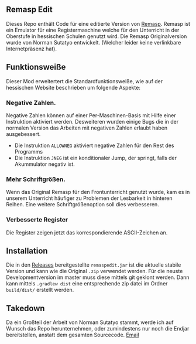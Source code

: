 ## Remasp Edit

Dieses Repo enthält Code für eine editierte Version von [Remasp][remasp]. Remasp ist ein Emulator für eine Registermaschine welche für den Unterricht in der Oberstufe in hessischen Schulen genutzt wird. Die Remasp Originalversion wurde von Norman Sutatyo entwickelt. (Welcher leider keine verlinkbare Internetpräsenz hat).

## Funktionsweiße
 
Dieser Mod erweitertert die Standardfunktionsweiße, wie auf der hessischen Website beschrieben um folgende Aspekte: 

### Negative Zahlen.
 
Negative Zahlen können auf einer Per-Maschinen-Basis mit Hilfe einer Instruktion aktiviert werden. Desweiteren wurden einige Bugs die in der normalen Version das Arbeiten mit negativen Zahlen erlaubt haben ausgebessert.

 - Die Instruktion ``ALLOWNEG``  aktiviert negative Zahlen für den Rest des Programms
 - Die Instruktion ``JNEG`` ist ein konditionaler Jump, der springt, falls der Akummulator negativ ist.

### Mehr Schriftgrößen.

Wenn das Original Remasp für den Frontunterricht genutzt wurde, kam es in unserem Unterricht häufiger zu Problemen der Lesbarkeit in hinteren Reihen. Eine weitere Schriftgrößenoption soll dies verbesseren.

### Verbesserte Register

Die Register zeigen jetzt das korrespondierende ASCII-Zeichen an.

## Installation

Die in den [Releases][releases] bereitgestellte ``remaspedit.jar`` ist die aktuelle stabile Version und kann wie die Original ``.zip`` verwendet werden. Für die neuste Developmentversion im master muss diese mittels git geklont werden. Dann kann mittels ``.gradlew dist`` eine entsprechende zip datei im Ordner ``build/dist/`` erstellt werden.

## Takedown

Da ein Großteil der Arbeit von Norman Sutatyo stammt, werde ich auf Wunsch das Repo herunternehmen, oder zumindestens nur noch die Endjar bereitstellen, anstatt dem gesamten Sourcecode. <a href="mailto:roman.graef@gmail.com">Email</a>


[releases]: https://github.com/romangraef/remaspedit/releases
[remasp]: https://arbeitsplattform.bildung.hessen.de/fach/informatik/registermaschine.html